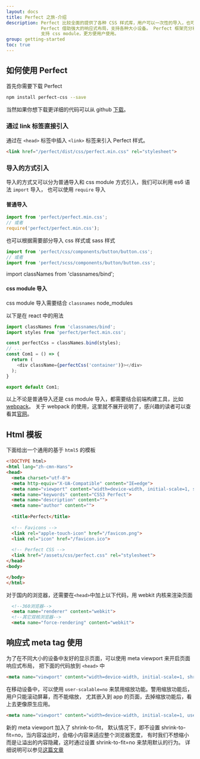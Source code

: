 ```yaml
---
layout: docs
title: Perfect 之旅-介绍
description: Perfect 比较全面的提供了各种 CSS 样式库，用户可以一次性的导入，也可以单独导入需要的样式。
             Perfect 借助强大的响应式布局，支持各种大小设备。 Perfect 框架充分利用了最新 css 特性来实现，
             支持 css module，更方便用户使用。
group: getting-started
toc: true
---
```


## 如何使用 Perfect
首先你需要下载 Perfect

```bash
npm install perfect-css --save
```

当然如果你想下载更详细的代码可以从 github [下载](https://github.com/joy-web/perfect-css)。

### 通过 link 标签直接引入

通过在 `<head>` 标签中插入 `<link>` 标签来引入 Perfect 样式。

```html
<link href="/perfect/dist/css/perfect.min.css" rel="stylesheet">
```

### 导入的方式引入
导入的方式又可以分为普通导入和 css module 方式引入，我们可以利用 es6 语法 `import` 导入，
也可以使用 `require` 导入

#### 普通导入
```javascript
import from 'perfect/perfect.min.css';
// 或者
require('perfect/perfect.min.css');
```
也可以根据需要部分导入 css 样式或 sass 样式
```javascript
import from 'perfect/css/components/button/button.css';
// 或者
import from 'perfect/scss/components/button/button.css';
```

import classNames from 'classnames/bind';

#### css module 导入
css module 导入需要结合 `classnames` node_modules

以下是在 react 中的用法
```javascript
import classNames from 'classnames/bind';
import styles from 'perfect/perfect.min.css';

const perfectCss = classNames.bind(styles);
// ...
const Com1 = () => {
  return (
    <div className={perfectCss('container')}></div>
  );
}

export default Com1;
```

以上不论是普通导入还是 css module 导入，都需要结合前端构建工具，比如 [webpack](https://webpack.js.org/)。
关于 webpack 的使用，这里就不展开说明了，感兴趣的读者可以查看其[官网](https://webpack.js.org/)。

## Html 模板
下面给出一个通用的基于 `html5` 的模板

```html
<!DOCTYPE html>
<html lang="zh-cmn-Hans">
<head>
  <meta charset="utf-8">
  <meta http-equiv="X-UA-Compatible" content="IE=edge">
  <meta name="viewport" content="width=device-width, initial-scale=1, shrink-to-fit=no">
  <meta name="keywords" content="CSS3 Perfect">
  <meta name="description" content="">
  <meta name="author" content="">
  
  <title>Perfect</title>
  
  <!-- Favicons -->
  <link rel="apple-touch-icon" href="/favicon.png">
  <link rel="icon" href="/favicon.ico">
  
  <!-- Perfect CSS -->
  <link href="/assets/css/perfect.css" rel="stylesheet">
</head>
<body>

</body>
</html>
```

对于国内的浏览器，还需要在`<head>`中加上以下代码，用 webkit 内核来渲染页面
```html
  <!--360浏览器-->
  <meta name="renderer" content="webkit">
  <!--其它双核浏览器-->
  <meta name="force-rendering" content="webkit">
```

## 响应式 meta tag 使用

为了在不同大小的设备中友好的显示页面，可以使用 meta viewport 来开启页面响应式布局，
把下面的代码放到 `<head>` 中

```html
<meta name="viewport" content="width=device-width, initial-scale=1, shrink-to-fit=no">
```

在移动设备中，可以使用 `user-scalable=no` 来禁用缩放功能。警用缩放功能后，用户只能滚动屏幕，而不能缩放，
尤其嵌入到 app 的页面，去掉缩放功能后，看上去更像原生应用。

```html
<meta name="viewport" content="width=device-width, initial-scale=1, user-scalable=no, shrink-to-fit=no">
```

新的 meta viewport 加入了 shrink-to-fit，
默认情况下，即不设置 shrink-to-fit=no，当内容溢出时，会缩小内容来适应整个浏览器宽度，
有时我们不想缩小而是让溢出的内容隐藏，这时通过设置 shrink-to-fit=no 来禁用默认的行为。
详细说明可以参见[这篇文章](https://bitsofco.de/ios-safari-and-shrink-to-fit/)

